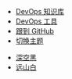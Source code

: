 - [DevOps 知识库](https://devops.phodal.com/home)
- [DevOps 工具](docs/devops-tools.md)
- [跟到 GitHub](https://github.com/talk-cheap)
- [切换主题](?)
<ul>
<li><a href="?theme=dark">深空黑</a></li>
<li><a href="?theme=light">远山白</a></li>
</ul>
